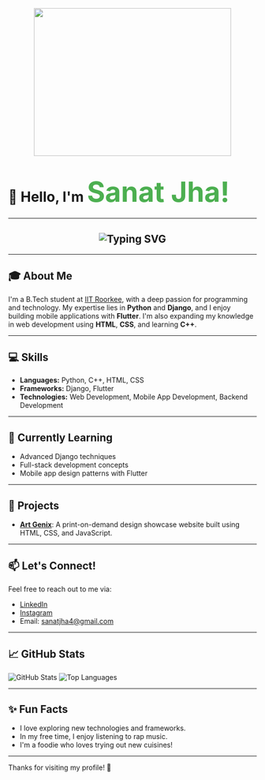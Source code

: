 <div align="center">
  <img src="https://media.giphy.com/media/qgQUggAC3Pfv687qPC/giphy.gif" width="400" height="300"/>
</div>

# 👋 **Hello, I'm** <span style="color: #4CAF50; font-size: 2em; font-weight: bold;">Sanat Jha!</span>

---

<h2 align="center"> <img src="https://readme-typing-svg.herokuapp.com?font=Fira+Code&weight=600&size=24&pause=1000&color=34F745&center=true&vCenter=true&width=435&lines=Full+Stack+Developer;Python+%7C+Django+Enthusiast;Flutter+%7C+Mobile+App+Dev;Always+Learning+%26+Exploring" alt="Typing SVG" /></h2>

---

## 🎓 About Me
I'm a B.Tech student at [IIT Roorkee](https://www.iitr.ac.in), with a deep passion for programming and technology. My expertise lies in **Python** and **Django**, and I enjoy building mobile applications with **Flutter**. I'm also expanding my knowledge in web development using **HTML**, **CSS**, and learning **C++**.

---

## 💻 Skills
- **Languages:** Python, C++, HTML, CSS
- **Frameworks:** Django, Flutter
- **Technologies:** Web Development, Mobile App Development, Backend Development

---

## 🌱 Currently Learning
- Advanced Django techniques
- Full-stack development concepts
- Mobile app design patterns with Flutter

---

## 🌟 Projects
- **[Art Genix](https://artgenix.netlify.app/)**: A print-on-demand design showcase website built using HTML, CSS, and JavaScript.

---

## 📫 Let's Connect!
Feel free to reach out to me via:
- [LinkedIn](https://www.linkedin.com/in/sanat-kumar-jha-353429322/)
- [Instagram](https://www.instagram.com/sanatjha4)
- Email: sanatjha4@gmail.com

---

## 📈 GitHub Stats
![GitHub Stats](https://github-readme-stats.vercel.app/api?username=Sanat-Jha&show_icons=true&hide_border=true&count_private=true&theme=radical)
![Top Languages](https://github-readme-stats.vercel.app/api/top-langs/?username=Sanat-Jha&layout=compact&theme=radical)

---

## ✨ Fun Facts
- I love exploring new technologies and frameworks.
- In my free time, I enjoy listening to rap music.
- I'm a foodie who loves trying out new cuisines!

---

Thanks for visiting my profile! 🚀
